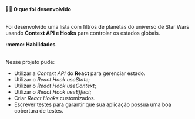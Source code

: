 <summary><strong>👨‍💻 O que foi desenvolvido</strong></summary><br />

 Foi desenvolvido uma lista com filtros de planetas do universo de Star Wars usando **Context API e Hooks** para controlar os estados globais.

<summary><strong>:memo: Habilidades</strong></summary><br />

  Nesse projeto pude:

  * Utilizar a _Context API_ do **React** para gerenciar estado.
  * Utilizar o _React Hook useState_;
  * Utilizar o _React Hook useContext_;
  * Utilizar o _React Hook useEffect_;
  * Criar _React Hooks_ customizados.
  * Escrever testes para garantir que sua aplicação possua uma boa cobertura de testes.

